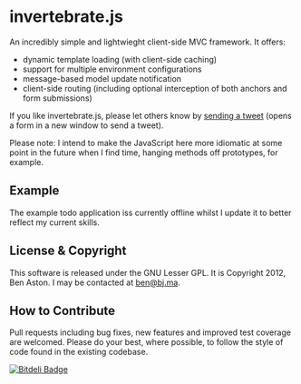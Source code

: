 invertebrate.js
===============

An incredibly simple and lightwieght client-side MVC framework. It offers:

 - dynamic template loading (with client-side caching)
 - support for multiple environment configurations
 - message-based model update notification
 - client-side routing (including optional interception of both anchors and form submissions)
 
If you like invertebrate.js, please let others know by <a href="https://twitter.com/share?text=Check%20out%20invertebrate.js%2C%20a%20simple%20JavaScript%20client-side%20MVC%20framework.%20%23invertebrate.js%20%40benastontweet&url=https%3A%2F%2Fgithub.com%2Fbenaston%2Finvertebrate.js" target="_blank">sending a tweet</a> (opens a form in a new window to send a tweet).

Please note: I intend to make the JavaScript here more idiomatic at some point in the future when I find time, hanging methods off prototypes, for example.

Example
--------
The example todo application iss currently offline whilst I update it to better reflect my current skills.

License & Copyright
--------

This software is released under the GNU Lesser GPL. It is Copyright 2012, Ben Aston. I may be contacted at ben@bj.ma.


How to Contribute
--------

Pull requests including bug fixes, new features and improved test coverage are welcomed. Please do your best, where possible, to follow the style of code found in the existing codebase.


[![Bitdeli Badge](https://d2weczhvl823v0.cloudfront.net/benaston/invertebrate.js/trend.png)](https://bitdeli.com/free "Bitdeli Badge")

